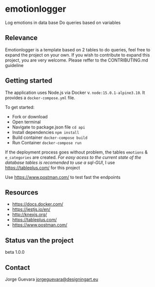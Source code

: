 # emotionlogger

Log emotions in data base Do queries based on variables

## Relevance

Emotionlogger is a template based on 2 tables to do queries, feel free to expand the project on your own. If you wish to contribute to expand this project, you are very welcome. Please reffer to the CONTRIBUTING.md guideline

## Getting started

The application uses Node.js via Docker v. `node:15.0.1-alpine3.10`. It provides a `docker-compose.yml` file.

To get started:

- Fork or download
- Open terminal
- Navigate to package.json file `cd api`
- Install dependencies `npm install `
- Build container `docker-compose build`
- Run Container `docker-compose run`

If the deployment process goes without problem, the tables `emotions` & `e_categories` are created. _For easy acess to the current state of the database tables is recomended to use a sql-GUI_, I use <https://tableplus.com/> for this project

Use <https://www.postman.com/> to test fast the endpoints

## Resources

- <https://docs.docker.com/>
- <https://jestjs.io/en/>
- <http://knexjs.org/>
- <https://tableplus.com/>
- <https://www.postman.com/>

## Status van the project

beta 1.0.0

## Contact

Jorge Guevara
jorgeguevara@designingart.eu
